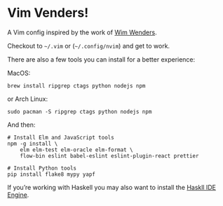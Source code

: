 # Vim Venders!

A Vim config inspired by the work of [Wim Wenders][wim].

Checkout to `~/.vim` or (`~/.config/nvim`) and get to work.

There are also a few tools you can install for a better experience:

MacOS:

    brew install ripgrep ctags python nodejs npm

or Arch Linux:

    sudo pacman -S ripgrep ctags python nodejs npm

And then:

    # Install Elm and JavaScript tools
    npm -g install \
        elm elm-test elm-oracle elm-format \
        flow-bin eslint babel-eslint eslint-plugin-react prettier

    # Install Python tools
    pip install flake8 mypy yapf

If you’re working with Haskell you may also want to install the
[Haskll IDE Engine][hie].


[wim]: https://en.wikipedia.org/wiki/Wim_Wenders
[hie]: https://github.com/haskell/haskell-ide-engine

